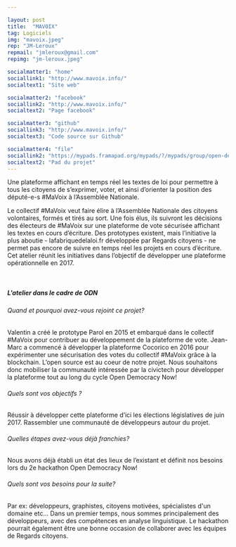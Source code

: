 ```yaml
---

layout: post
title:  "MAVOIX"
tag: Logiciels
img: "mavoix.jpeg"
rep: "JM-Leroux"
repmail: "jmleroux@gmail.com"
repimg: "jm-leroux.jpeg"

socialmatter1: "home"
sociallink1: "http://www.mavoix.info/"
socialtext1: "Site web"

socialmatter2: "facebook"
sociallink2: "http://www.mavoix.info/"
socialtext2: "Page facebook"

socialmatter3: "github"
sociallink3: "http://www.mavoix.info/"
socialtext3: "Code source sur Github"

socialmatter4: "file"
sociallink2: "https://mypads.framapad.org/mypads/?/mypads/group/open-democracy-now-z42av7kt/pad/view/mavoix-eu19278v"
socialtext2: "Pad du projet"
---
```


Une plateforme affichant en temps réel les textes de loi pour permettre à tous les citoyens de s’exprimer, voter, et ainsi d’orienter la position des député-e-s #MaVoix à l’Assemblée Nationale.

Le collectif #MaVoix veut faire élire à l’Assemblée Nationale des citoyens volontaires, formés et tirés au sort. Une fois élus, ils suivront les décisions des électeurs de #MaVoix sur une plateforme de vote sécurisée affichant les textes en cours d’écriture. Des prototypes existent, mais l’initiative la plus aboutie - lafabriquedelaloi.fr développée par Regards citoyens - ne permet pas encore de suivre en temps réel les projets en cours d’écriture. Cet atelier réunit les initiatives dans l’objectif de développer une plateforme opérationnelle en 2017.

<br>

##### L'atelier dans le cadre de ODN
 
###### Quand et pourquoi avez-vous rejoint ce projet?

Valentin a créé le prototype Parol en 2015 et embarqué dans le collectif #MaVoix pour contribuer au développement de la plateforme de vote. Jean-Marc a commencé à développer la plateforme Cocorico en 2016 pour expérimenter une sécurisation des votes du collectif #MaVoix grâce à la blockchain. L’open source est au coeur de notre projet. Nous souhaitons donc mobiliser la communauté intéressée par la civictech pour développer la plateforme tout au long du cycle Open Democracy Now!

###### Quels sont vos objectifs ?

Réussir à développer cette plateforme d’ici les élections législatives de juin 2017. Rassembler une communauté de développeurs autour du projet.

###### Quelles étapes avez-vous déjà franchies?

Nous avons déjà établi un état des lieux de l’existant et définit nos besoins lors du 2e hackathon Open Democracy Now!

###### Quels sont vos besoins pour la suite?

Par ex: développeurs, graphistes, citoyens motivées, spécialistes d'un domaine etc... Dans un premier temps, nous sommes principalement des développeurs, avec des compétences en analyse linguistique. Le hackathon pourrait également être une bonne occasion de collaborer avec les équipes de Regards citoyens.

